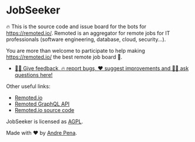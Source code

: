 # JobSeeker

🔥 This is the source code and issue board for the bots for https://remoted.io/. Remoted is an aggregator for remote jobs for IT professionals (software engineering, database, cloud, security...).

You are more than welcome to participate to help making https://remoted.io/ the best remote job board 🥇.

- [🤦‍♀️ Give feedback, 🔥 report bugs, ❤ suggest improvements and 🙋‍♀️ ask questions here!](https://github.com/remoted-io/jobseeker/issues)

Other useful links:
- [Remoted.io](https://remoted.io)
- [Remoted GraphQL API](https://remoted.io/graphql)
- [Remoted.io source code](https://github.com/remoted-io/remoted)

JobSeeker is licensed as [AGPL](https://github.com/remoted-io/jobseeker/blob/master/LICENSE.md).

Made with ❤ by [Andre Pena](https://twitter.com/andrerpena).
